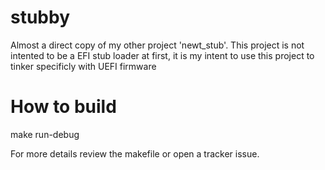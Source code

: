 # stubby
Almost a direct copy of my other project 'newt_stub'.
This project is not intented to be a EFI stub loader at first, it is my intent to use this project to tinker specificly with UEFI firmware

# How to build
  make run-debug
  
For more details review the makefile or open a tracker issue.
